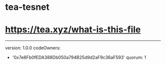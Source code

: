 # tea-tesnet
# https://tea.xyz/what-is-this-file
---
version: 1.0.0
codeOwners:
  - '0x7e8Fb0fEDA388Db050a794B25d9d2aF9c36aF593'
quorum: 1
